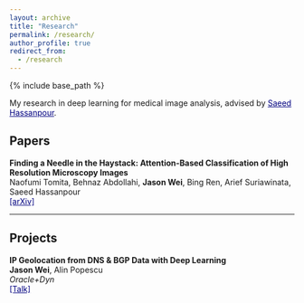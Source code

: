 ```yaml
---
layout: archive
title: "Research"
permalink: /research/
author_profile: true
redirect_from:
  - /research
---
```


{% include base_path %}

My research in deep learning for medical image analysis, advised by <a href="https://www.hassanpourlab.com/" style="color:navy" target="_blank">Saeed Hassanpour</a>.

Papers
------
**Finding a Needle in the Haystack: Attention-Based Classification of High Resolution Microscopy Images**  
Naofumi Tomita, Behnaz Abdollahi, **Jason Wei**, Bing Ren, Arief Suriawinata, Saeed Hassanpour  
<a href="https://arxiv.org/abs/1811.08513" style="color:navy" target="_blank">[arXiv]</a>

------

Projects
------
**IP Geolocation from DNS & BGP Data with Deep Learning**  
**Jason Wei**, Alin Popescu  
*Oracle+Dyn*  
<a href="oracle.pdf" style="color:navy" target="_blank">[Talk]</a>